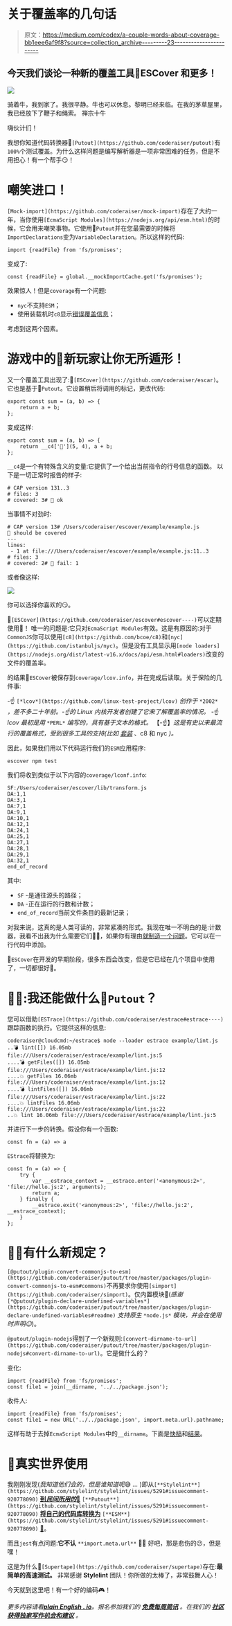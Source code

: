 # 关于覆盖率的几句话

> 原文：<https://medium.com/codex/a-couple-words-about-coverage-bb1eee6af9f8?source=collection_archive---------23----------------------->

## 今天我们谈论一种新的覆盖工具🎩ESCover 和更多！

![](img/6ff5be5659388a191f4d21a8d9808916.png)

骑着牛，我到家了。我很平静。牛也可以休息。黎明已经来临。在我的茅草屋里，我已经放下了鞭子和绳索。
禅宗十牛

嗨伙计们！

我想你知道代码转换器🐊`[Putout](https://github.com/coderaiser/putout)`有`100%`个测试覆盖。为什么这样问题是编写解析器是一项非常困难的任务，但是不用担心！有一个帮手😏！

# 嘲笑进口！

`[Mock-import](https://github.com/coderaiser/mock-import)`存在了大约一年，当你使用`[EcmaScript Modules](https://nodejs.org/api/esm.html)`的时候，它会用来嘲笑事物。它使用🐊`Putout`并在您最需要的时候将`ImportDeclarations`变为`VariableDeclaration`。所以这样的代码:

```
import {readFile} from 'fs/promises';
```

变成了:

```
const {readFile} = global.__mockImportCache.get('fs/promises');
```

效果惊人！但是`coverage`有一个问题:

*   `nyc`不支持`ESM`；
*   使用装载机时`c8`显示[错误覆盖信息](https://github.com/coderaiser/c8-reproduce)；

考虑到这两个因素。

# 游戏中的🧨新玩家让你无所遁形！

又一个覆盖工具出现了:🎩`[ESCover](https://github.com/coderaiser/escar)`。它也是基于🐊`Putout`。它设置稍后将调用的标记，更改代码:

```
export const sum = (a, b) => {
    return a + b;
};
```

变成这样:

```
export const sum = (a, b) => {
    return __c4['🧨'](5, 4), a + b;
};
```

`__c4`是一个有特殊含义的变量:它提供了一个给出当前指令的行号信息的函数。
以下是一切正常时报告的样子:

```
# CAP version 131..3
# files: 3
# covered: 3# 🌴 ok
```

当事情不对劲时:

```
# CAP version 13# /Users/coderaiser/escover/example/example.js
🧨 should be covered
---
lines:
 ️- 1 at file:///Users/coderaiser/escover/example/example.js:11..3
# files: 3
# covered: 2# 🧨 fail: 1
```

或者像这样:

![](img/76c9b0dc6b41b9b412eb8c4585e2784e.png)

你可以选择你喜欢的😏。

🎩`[ESCover](https://github.com/coderaiser/escover#escover----)`可以定期使用🎉！
唯一的问题是:它只对`EcmaScript Modules`有效。这是有原因的:对于`CommonJS`你可以使用`[c8](https://github.com/bcoe/c8)`和`[nyc](https://github.com/istanbuljs/nyc)`。但是没有工具显示用`[node loaders](https://nodejs.org/dist/latest-v16.x/docs/api/esm.html#loaders)`改变的文件的覆盖率。

的结果🎩`ESCover`被保存到`coverage/lcov.info`，并在完成后读取。关于保险的几件事:

-☝️ `[*lcov*](https://github.com/linux-test-project/lcov)` *创作于* `*2002*` *，差不多二十年前。-☝️的 Linux 内核开发者创建了它来了解覆盖率的情况。*
-☝️ *lcov 最初是用* `*PERL*` *编写的，具有基于文本的格式。*
【-☝️】*这是有史以来最流行的覆盖格式，受到很多工具的支持(比如* [*套装*](https://coveralls.io/) 、c8 和 nyc *)。*

因此，如果我们用以下代码运行我们的`ESM`应用程序:

```
escover npm test
```

我们将收到类似于以下内容的`coverage/lconf.info`:

```
SF:/Users/coderaiser/escover/lib/transform.js
DA:1,1
DA:3,1
DA:7,1
DA:9,1
DA:10,1
DA:12,1
DA:24,1
DA:25,1
DA:27,1
DA:28,1
DA:29,1
DA:32,1
end_of_record
```

其中:

*   `SF` -是通往源头的路径；
*   `DA` -正在运行的行数和计数；
*   `end_of_record`当前文件条目的最新记录；

对我来说，这真的是人类可读的，非常紧凑的形式。我现在唯一不明白的是:计数器，我看不出我为什么需要它们🤷‍♂️，如果你有理由[就制造一个问题](https://github.com/coderaiser/escover/issues)。它可以在一行代码中添加。

🎩`ESCover`在开发的早期阶段，很多东西会改变，但是它已经在几个项目中使用了，一切都很好🎈。

# 🤷‍♂️:我还能做什么🐊`Putout`？

您可以借助`[ESTrace](https://github.com/coderaiser/estrace#estrace----)`跟踪函数的执行。它提供这样的信息:

```
coderaiser@cloudcmd:~/estrace$ node --loader estrace example/lint.js
..💣 lint([]) 16.05mb file:///Users/coderaiser/estrace/example/lint.js:5
....💣 getFiles([]) 16.05mb file:///Users/coderaiser/estrace/example/lint.js:12
....💥 getFiles 16.06mb file:///Users/coderaiser/estrace/example/lint.js:12
....💣 lintFiles([]) 16.06mb file:///Users/coderaiser/estrace/example/lint.js:22
....💥 lintFiles 16.06mb file:///Users/coderaiser/estrace/example/lint.js:22
..💥 lint 16.06mb file:///Users/coderaiser/estrace/example/lint.js:5
```

并进行下一步的转换。假设你有一个函数:

`const fn = (a) => a`

`EStrace`将替换为:

```
const fn = (a) => {
    try {
        var __estrace_context = __estrace.enter('<anonymous:2>', 'file://hello.js:2', arguments);
        return a;
    } finally {
        __estrace.exit('<anonymous:2>', 'file://hello.js:2', __estrace_context);
    }
};
```

# 🤷‍♂️有什么新规定？

`[@putout/plugin-convert-commonjs-to-esm](https://github.com/coderaiser/putout/tree/master/packages/plugin-convert-commonjs-to-esm#commons)`不再要求你使用`[simport](https://github.com/coderaiser/simport)`。仅内置模块💪(*感谢* `[*@putout/plugin-declare-undefined-variables*](https://github.com/coderaiser/putout/tree/master/packages/plugin-declare-undefined-variables#readme)` *支持原生* `*node.js*` *模块，并会在使用时声明😉*)。

`@putout/plugin-nodejs`得到了一个新规则:`[convert-dirname-to-url](https://github.com/coderaiser/putout/tree/master/packages/plugin-nodejs#convert-dirname-to-url)`。它是做什么的？

变化:

```
import {readFile} from 'fs/promises';
const file1 = join(__dirname, '../../package.json');
```

收件人:

```
import {readFile} from 'fs/promises';
const file1 = new URL('../../package.json', import.meta.url).pathname;
```

这样有助于去掉`EcmaScript Modules`中的`__dirname`。下面是[快稿](https://putout.cloudcmd.io/#/gist/e5169838606cd0cd7b4560000936d084/c9ee791e97c280fd2ebca7c66ec8658d53922846)和[结果](https://github.com/coderaiser/putout/commit/810fb2c05a5f06ae425b5c68ce6850dcb2f53b24)。

# 🦔真实世界使用

我刚刚发现(*我知道他们会的，但是谁知道呢*😅 *…* )即从`[**Stylelint**](https://github.com/stylelint/stylelint/issues/5291#issuecomment-920778090)` [**到*民间所用的*🐊**](https://github.com/stylelint/stylelint/issues/5291#issuecomment-920778090) `[**Putout**](https://github.com/stylelint/stylelint/issues/5291#issuecomment-920778090)` [**将自己的代码库转换为**](https://github.com/stylelint/stylelint/issues/5291#issuecomment-920778090) `[**ESM**](https://github.com/stylelint/stylelint/issues/5291#issuecomment-920778090)` [🎉](https://github.com/stylelint/stylelint/issues/5291#issuecomment-920778090)。

而且`jest`有点问题:**它不认** `**import.meta.url**` **🤷‍♂️** 好吧，那是悲伤的😕，但是嘿！

这是为什么📼`[Supertape](https://github.com/coderaiser/supertape)`存在:**最简单的高速测试。**
非常感谢 **Stylelint** 团队！你所做的太棒了，非常鼓舞人心！

今天就到这里吧！有一个好的编码🎮！

*更多内容请看*[***plain English . io***](http://plainenglish.io/)*。报名参加我们的* [***免费每周简讯***](http://newsletter.plainenglish.io/) *。在我们的* [***社区获得独家写作机会和建议***](https://discord.gg/GtDtUAvyhW) *。*